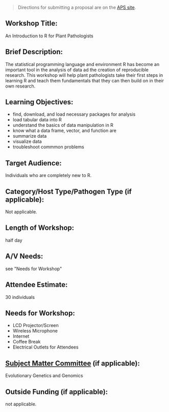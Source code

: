 > Directions for submitting a proposal are on the [APS site](https://www.apsnet.org/meetings/annual/planthealth2020/program/Pages/default.aspx).

## Workshop Title:
An Introduction to R for Plant Pathologists

## Brief Description: 
The statistical programming language and environment R has become an important tool in the analysis of data ad the creation of reproducible research.
This workshop will help plant pathologists take their first steps in learning R and teach them fundamentals that they can then build on in their own research.

## Learning Objectives:
* find, download, and load necessary packages for analysis
* load tabular data into R
* understand the basics of data manipulation in R
* know what a data frame, vector, and function are
* summarize data
* visualize data
* troubleshoot commmon problems

## Target Audience:
Individuals who are completely new to R.

## Category/Host Type/Pathogen Type (if applicable): 
Not applicable.

## Length of Workshop:
half day

## A/V Needs:
see "Needs for Workshop"

## Attendee Estimate:
30 individuals

## Needs for Workshop:
* LCD Projector/Screen
* Wireless Microphone
* Internet
* Coffee Break
* Electrical Outlets for Attendees

## [Subject Matter Committee](https://www.apsnet.org/members/leadership/apsleadership/Pages/default.aspx) (if applicable):
Evolutionary Genetics and Genomics 


## Outside Funding (if applicable): 
not applicable.


